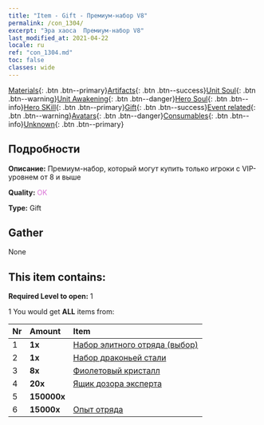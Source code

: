 ```yaml
---
title: "Item - Gift - Премиум-набор V8"
permalink: /con_1304/
excerpt: "Эра хаоса  Премиум-набор V8"
last_modified_at: 2021-04-22
locale: ru
ref: "con_1304.md"
toc: false
classes: wide
---
```

 [Materials](/ItemsRU/){: .btn .btn--primary}[Artifacts](/ItemsRU/Artifacts/){: .btn .btn--success}[Unit Soul](/ItemsRU/UnitSoul/){: .btn .btn--warning}[Unit Awakening](/ItemsRU/UnitAwakening/){: .btn .btn--danger}[Hero Soul](/ItemsRU/HeroSoul/){: .btn .btn--info}[Hero SKill](/ItemsRU/HeroSkill/){: .btn .btn--primary}[Gift](/ItemsRU/Gift/){: .btn .btn--success}[Event related](/ItemsRU/Events/){: .btn .btn--warning}[Avatars](/ItemsRU/Avatars/){: .btn .btn--danger}[Consumables](/ItemsRU/Consumables/){: .btn .btn--info}[Unknown](/ItemsRU/Unknown/){: .btn .btn--primary}

## Подробности
 **Описание:** Премиум-набор, который могут купить только игроки с VIP-уровнем от 8 и выше

 **Quality:** <span style="color: #DA70D6">OK</span>

 **Type:** Gift

## Gather

  None

## This item contains:

 **Required Level to open:** 1

 1 You would get **ALL** items  from:

  | Nr | Amount |     Item    |
  |:---|:-------|:------------|
  | 1 |  **1x** | [Набор элитного отряда (выбор)](/ru/Items/con_1318/) |  | 
  | 2 |  **1x** | [Набор драконьей стали](/ru/Items/con_1316/) |  | 
  | 3 |  **8x** | [Фиолетовый кристалл](/ru/Items/con_720/) |  | 
  | 4 |  **20x** | [Ящик дозора эксперта](/ru/Items/con_776/) |  | 
  | 5 |  **150000x** | <i class="fas fa-coins"/> |  | 
  | 6 |  **15000x** | [Опыт отряда](/ru/Items/con_902/) |  | 
